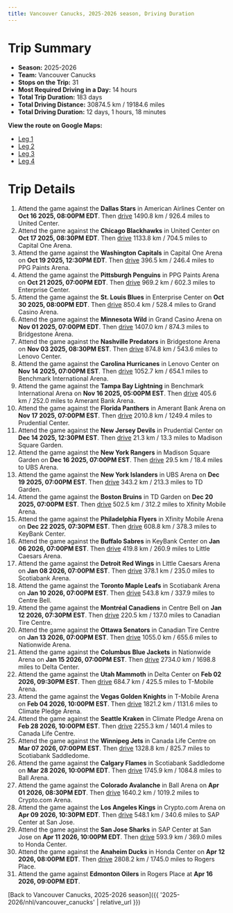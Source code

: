 ```yaml
---
title: Vancouver Canucks, 2025-2026 season, Driving Duration
---
```


# Trip Summary
- **Season:** 2025-2026
- **Team:** Vancouver Canucks
- **Stops on the Trip:** 31
- **Most Required Driving in a Day:** 14 hours
- **Total Trip Duration:** 183 days
- **Total Driving Distance:** 30874.5 km / 19184.6 miles
- **Total Driving Duration:** 12 days, 1 hours, 18 minutes

**View the route on Google Maps:**
- [Leg 1](https://www.google.com/maps/dir/American+Airlines+Center+Dallas/United+Center+Chicago/Capital+One+Arena+Washington/PPG+Paints+Arena+Pittsburgh/Enterprise+Center+St.+Louis/Grand+Casino+Arena+Minnesota/Bridgestone+Arena+Nashville/Lenovo+Center+Carolina/Benchmark+International+Arena+Tampa+Bay/Amerant+Bank+Arena+Florida)
- [Leg 2](https://www.google.com/maps/dir/Amerant+Bank+Arena+Florida/Prudential+Center+New+Jersey/Madison+Square+Garden+New+York/UBS+Arena+New+York/TD+Garden+Boston/Xfinity+Mobile+Arena+Philadelphia/KeyBank+Center+Buffalo/Little+Caesars+Arena+Detroit/Scotiabank+Arena+Toronto/Centre+Bell+Montréal)
- [Leg 3](https://www.google.com/maps/dir/Centre+Bell+Montréal/Canadian+Tire+Centre+Ottawa/Nationwide+Arena+Columbus/Delta+Center+Utah/T-Mobile+Arena+Vegas/Climate+Pledge+Arena+Seattle/Canada+Life+Centre+Winnipeg/Scotiabank+Saddledome+Calgary/Ball+Arena+Colorado/Crypto.com+Arena+Los+Angeles)
- [Leg 4](https://www.google.com/maps/dir/Crypto.com+Arena+Los+Angeles/SAP+Center+at+San+Jose+San+Jose/Honda+Center+Anaheim/Rogers+Place+Edmonton)

# Trip Details
1. Attend the game against the **Dallas Stars** in American Airlines Center on **Oct 16 2025, 08:00PM EDT**. Then [drive](https://www.google.com/maps/dir/American+Airlines+Center+Dallas/United+Center+Chicago) 1490.8 km / 926.4 miles to United Center.
2. Attend the game against the **Chicago Blackhawks** in United Center on **Oct 17 2025, 08:30PM EDT**. Then [drive](https://www.google.com/maps/dir/United+Center+Chicago/Capital+One+Arena+Washington) 1133.8 km / 704.5 miles to Capital One Arena.
3. Attend the game against the **Washington Capitals** in Capital One Arena on **Oct 19 2025, 12:30PM EDT**. Then [drive](https://www.google.com/maps/dir/Capital+One+Arena+Washington/PPG+Paints+Arena+Pittsburgh) 396.5 km / 246.4 miles to PPG Paints Arena.
4. Attend the game against the **Pittsburgh Penguins** in PPG Paints Arena on **Oct 21 2025, 07:00PM EDT**. Then [drive](https://www.google.com/maps/dir/PPG+Paints+Arena+Pittsburgh/Enterprise+Center+St.+Louis) 969.2 km / 602.3 miles to Enterprise Center.
5. Attend the game against the **St. Louis Blues** in Enterprise Center on **Oct 30 2025, 08:00PM EDT**. Then [drive](https://www.google.com/maps/dir/Enterprise+Center+St.+Louis/Grand+Casino+Arena+Minnesota) 850.4 km / 528.4 miles to Grand Casino Arena.
6. Attend the game against the **Minnesota Wild** in Grand Casino Arena on **Nov 01 2025, 07:00PM EDT**. Then [drive](https://www.google.com/maps/dir/Grand+Casino+Arena+Minnesota/Bridgestone+Arena+Nashville) 1407.0 km / 874.3 miles to Bridgestone Arena.
7. Attend the game against the **Nashville Predators** in Bridgestone Arena on **Nov 03 2025, 08:30PM EST**. Then [drive](https://www.google.com/maps/dir/Bridgestone+Arena+Nashville/Lenovo+Center+Carolina) 874.8 km / 543.6 miles to Lenovo Center.
8. Attend the game against the **Carolina Hurricanes** in Lenovo Center on **Nov 14 2025, 07:00PM EST**. Then [drive](https://www.google.com/maps/dir/Lenovo+Center+Carolina/Benchmark+International+Arena+Tampa+Bay) 1052.7 km / 654.1 miles to Benchmark International Arena.
9. Attend the game against the **Tampa Bay Lightning** in Benchmark International Arena on **Nov 16 2025, 05:00PM EST**. Then [drive](https://www.google.com/maps/dir/Benchmark+International+Arena+Tampa+Bay/Amerant+Bank+Arena+Florida) 405.6 km / 252.0 miles to Amerant Bank Arena.
10. Attend the game against the **Florida Panthers** in Amerant Bank Arena on **Nov 17 2025, 07:00PM EST**. Then [drive](https://www.google.com/maps/dir/Amerant+Bank+Arena+Florida/Prudential+Center+New+Jersey) 2010.8 km / 1249.4 miles to Prudential Center.
11. Attend the game against the **New Jersey Devils** in Prudential Center on **Dec 14 2025, 12:30PM EST**. Then [drive](https://www.google.com/maps/dir/Prudential+Center+New+Jersey/Madison+Square+Garden+New+York) 21.3 km / 13.3 miles to Madison Square Garden.
12. Attend the game against the **New York Rangers** in Madison Square Garden on **Dec 16 2025, 07:00PM EST**. Then [drive](https://www.google.com/maps/dir/Madison+Square+Garden+New+York/UBS+Arena+New+York) 29.5 km / 18.4 miles to UBS Arena.
13. Attend the game against the **New York Islanders** in UBS Arena on **Dec 19 2025, 07:00PM EST**. Then [drive](https://www.google.com/maps/dir/UBS+Arena+New+York/TD+Garden+Boston) 343.2 km / 213.3 miles to TD Garden.
14. Attend the game against the **Boston Bruins** in TD Garden on **Dec 20 2025, 07:00PM EST**. Then [drive](https://www.google.com/maps/dir/TD+Garden+Boston/Xfinity+Mobile+Arena+Philadelphia) 502.5 km / 312.2 miles to Xfinity Mobile Arena.
15. Attend the game against the **Philadelphia Flyers** in Xfinity Mobile Arena on **Dec 22 2025, 07:30PM EST**. Then [drive](https://www.google.com/maps/dir/Xfinity+Mobile+Arena+Philadelphia/KeyBank+Center+Buffalo) 608.8 km / 378.3 miles to KeyBank Center.
16. Attend the game against the **Buffalo Sabres** in KeyBank Center on **Jan 06 2026, 07:00PM EST**. Then [drive](https://www.google.com/maps/dir/KeyBank+Center+Buffalo/Little+Caesars+Arena+Detroit) 419.8 km / 260.9 miles to Little Caesars Arena.
17. Attend the game against the **Detroit Red Wings** in Little Caesars Arena on **Jan 08 2026, 07:00PM EST**. Then [drive](https://www.google.com/maps/dir/Little+Caesars+Arena+Detroit/Scotiabank+Arena+Toronto) 378.1 km / 235.0 miles to Scotiabank Arena.
18. Attend the game against the **Toronto Maple Leafs** in Scotiabank Arena on **Jan 10 2026, 07:00PM EST**. Then [drive](https://www.google.com/maps/dir/Scotiabank+Arena+Toronto/Centre+Bell+Montréal) 543.8 km / 337.9 miles to Centre Bell.
19. Attend the game against the **Montréal Canadiens** in Centre Bell on **Jan 12 2026, 07:30PM EST**. Then [drive](https://www.google.com/maps/dir/Centre+Bell+Montréal/Canadian+Tire+Centre+Ottawa) 220.5 km / 137.0 miles to Canadian Tire Centre.
20. Attend the game against the **Ottawa Senators** in Canadian Tire Centre on **Jan 13 2026, 07:00PM EST**. Then [drive](https://www.google.com/maps/dir/Canadian+Tire+Centre+Ottawa/Nationwide+Arena+Columbus) 1055.0 km / 655.6 miles to Nationwide Arena.
21. Attend the game against the **Columbus Blue Jackets** in Nationwide Arena on **Jan 15 2026, 07:00PM EST**. Then [drive](https://www.google.com/maps/dir/Nationwide+Arena+Columbus/Delta+Center+Utah) 2734.0 km / 1698.8 miles to Delta Center.
22. Attend the game against the **Utah Mammoth** in Delta Center on **Feb 02 2026, 09:30PM EST**. Then [drive](https://www.google.com/maps/dir/Delta+Center+Utah/T-Mobile+Arena+Vegas) 684.7 km / 425.5 miles to T-Mobile Arena.
23. Attend the game against the **Vegas Golden Knights** in T-Mobile Arena on **Feb 04 2026, 10:00PM EST**. Then [drive](https://www.google.com/maps/dir/T-Mobile+Arena+Vegas/Climate+Pledge+Arena+Seattle) 1821.2 km / 1131.6 miles to Climate Pledge Arena.
24. Attend the game against the **Seattle Kraken** in Climate Pledge Arena on **Feb 28 2026, 10:00PM EST**. Then [drive](https://www.google.com/maps/dir/Climate+Pledge+Arena+Seattle/Canada+Life+Centre+Winnipeg) 2255.3 km / 1401.4 miles to Canada Life Centre.
25. Attend the game against the **Winnipeg Jets** in Canada Life Centre on **Mar 07 2026, 07:00PM EST**. Then [drive](https://www.google.com/maps/dir/Canada+Life+Centre+Winnipeg/Scotiabank+Saddledome+Calgary) 1328.8 km / 825.7 miles to Scotiabank Saddledome.
26. Attend the game against the **Calgary Flames** in Scotiabank Saddledome on **Mar 28 2026, 10:00PM EDT**. Then [drive](https://www.google.com/maps/dir/Scotiabank+Saddledome+Calgary/Ball+Arena+Colorado) 1745.9 km / 1084.8 miles to Ball Arena.
27. Attend the game against the **Colorado Avalanche** in Ball Arena on **Apr 01 2026, 08:30PM EDT**. Then [drive](https://www.google.com/maps/dir/Ball+Arena+Colorado/Crypto.com+Arena+Los+Angeles) 1640.2 km / 1019.2 miles to Crypto.com Arena.
28. Attend the game against the **Los Angeles Kings** in Crypto.com Arena on **Apr 09 2026, 10:30PM EDT**. Then [drive](https://www.google.com/maps/dir/Crypto.com+Arena+Los+Angeles/SAP+Center+at+San+Jose+San+Jose) 548.1 km / 340.6 miles to SAP Center at San Jose.
29. Attend the game against the **San Jose Sharks** in SAP Center at San Jose on **Apr 11 2026, 10:00PM EDT**. Then [drive](https://www.google.com/maps/dir/SAP+Center+at+San+Jose+San+Jose/Honda+Center+Anaheim) 593.9 km / 369.0 miles to Honda Center.
30. Attend the game against the **Anaheim Ducks** in Honda Center on **Apr 12 2026, 08:00PM EDT**. Then [drive](https://www.google.com/maps/dir/Honda+Center+Anaheim/Rogers+Place+Edmonton) 2808.2 km / 1745.0 miles to Rogers Place.
31. Attend the game against **Edmonton Oilers** in Rogers Place at **Apr 16 2026, 09:00PM EDT**.

[Back to Vancouver Canucks, 2025-2026 season]({{ '2025-2026/nhl/vancouver_canucks' | relative_url }})
